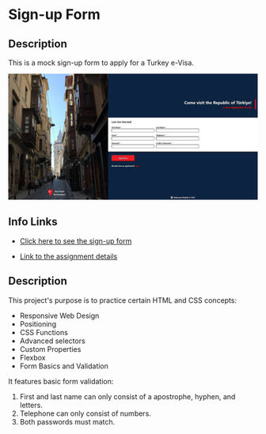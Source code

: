 # Sign-up Form

## Description
This is a mock sign-up form to apply for a Turkey e-Visa.

![sign-up form](docs/sign-up%20form.png)


## Info Links
- [Click here to see the sign-up form](https://mohamedabdulle.github.io/sign-up-form/)

- [Link to the assignment details](https://www.theodinproject.com/lessons/node-path-intermediate-html-and-css-sign-up-form)


## Description

This project's purpose is to practice certain HTML and CSS concepts:

 - Responsive Web Design
 - Positioning
 - CSS Functions
 - Advanced selectors
 - Custom Properties
 - Flexbox
 - Form Basics and Validation 

It features basic form validation:

1. First and last name can only consist of a apostrophe, hyphen, and letters.
2. Telephone can only consist of numbers.
3. Both passwords must match.